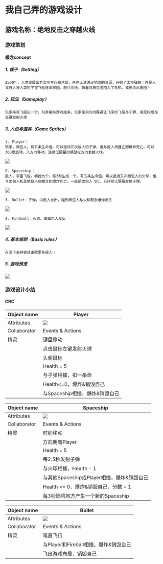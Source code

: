 # 我自己弄的游戏设计

## 游戏名称：绝地反击之穿越火线

### 游戏策划

#### 概念concept

##### 1. 楔子（Setting）
    2500年，人类发展出外太空生存技术后，再也无法满足地球的资源，开始了太空殖民；外星人我族人被人类的宇宙飞船逐出家园、赶尽杀绝，眼看我被包围陷入了危机，我要杀出重围！

##### 2. 玩法（Gameplay）
    玩家杀死飞船记一分。玩家被杀游戏结束。玩家使用方向键避让飞来的飞船与子弹，用鼠标瞄准左键发射火球

##### 3. 人设与道具（Game Sprites）
    1. Player：
    玩家，面包人。有五条生命值，可以抵挡五次敌人的子弹，但与敌人相撞立即爆炸死亡。可以360度旋转，八方向移动，连续无限量的朝鼠标方向发射火球。
![](http://thyrsi.com/t6/386/1539252236x-1566688347.png)
    
    2. Spaceship：
    敌人，宇宙飞船。初始九个，每3秒生成一个。有五条生命值，可以抵挡五次面包人的火球，但与面包人和其他敌人相撞立即爆炸死亡。一直朝面包人飞行，且持续无限量发射子弹。
![](http://thyrsi.com/t6/386/1539252475x-1566688526.png)
    
    3. Bullet：子弹。由敌人发出，碰到面包人与火球都会爆炸消失
![](http://thyrsi.com/t6/386/1539252571x1822611383.png)
    
    4. Fireball：火球。由面包人发出
![](http://thyrsi.com/t6/386/1539252592x1822611383.png)

##### 4. 基本规则（Basic rules）
    存活下去并尝试击败更多敌人！

##### 5. 游戏预览
![](http://thyrsi.com/t6/386/1539252050x-1376440138.gif)

### 游戏设计小结

#### CRC

| Object name | Player |
| - | - |
| Attributes | ![](http://thyrsi.com/t6/386/1539252236x-1566688347.png) |
| Collaborator | Events & Actions |
| 精灵 | 键盘移动
| | 点击鼠标左键发射火球
| | 头朝鼠标
| | Health = 5
| | 与子弹相撞，扣一条命
| | Health<=0，爆炸&销毁自己
| | 与Spaceship相撞，爆炸&销毁自己

| Object name | Spaceship |
| - | - |
| Attributes | ![](http://thyrsi.com/t6/386/1539252475x-1566688526.png) |
| Collaborator | Events & Actions |
| 精灵 | 时刻移动 |
| | 方向朝着Player |
| | Health = 5 |
| | 每2.5秒发射子弹 |
| | 与火球相撞，Health - 1 |
| | 与其他Spaceship或Player相撞，爆炸&销毁自己 |
| | Health <= 0，爆炸&销毁自己，分数 + 1 |
| | 每3秒随机地方产生一个新的Spaceship |

| Object name | Bullet |
| - | - |
| Attributes | ![](http://thyrsi.com/t6/386/1539252571x1822611383.png) |
| Collaborator | Events & Actions |
| 精灵 | 笔直飞行 |
| | 与Player和Fireball相撞，爆炸&销毁自己 |
| | 飞出游戏布局，销毁自己 |

